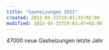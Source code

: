 ```yaml
---
title: "Gasheizungen 2021"
created: 2022-05-31T19:01:22+02:00
modified: 2022-05-31T19:01:47+02:00
---
```


47000 neue Gasheizungen letzte Jahr

